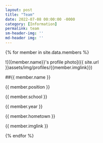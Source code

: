 ```yaml
---
layout: post
title: "Team"
date: 2022-07-08 00:00:00 -0000
category: [Information]
permalink: team
sm-header-img: ''
md-header img: ''
---
```


<div class="row">
{% for member in site.data.members %}

<div class="card col-xs-12 col-sm-6 col-md-4 col-lg-3" markdown=1>

![{{member.name}}'s profile photo]({{ site.url }}assets/img/profiles/{{member.imglink}})

##{{ member.name }}

{{ member.position }}

{{ member.school }}

{{ member.year }}

{{ member.hometown }}

{{ member.imglink }}

</div>

{% endfor %}
</div>